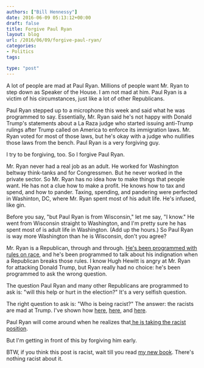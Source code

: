 ```yaml
---
authors: ["Bill Hennessy"]
date: 2016-06-09 05:13:12+00:00
draft: false
title: Forgive Paul Ryan
layout: blog
url: /2016/06/09/forgive-paul-ryan/
categories:
- Politics
tags:

type: "post"
---
```


A lot of people are mad at Paul Ryan. Millions of people want Mr. Ryan to step down as Speaker of the House. I am not mad at him. Paul Ryan is a victim of his circumstances, just like a lot of other Republicans.

Paul Ryan stepped up to a microphone this week and said what he was programmed to say. Essentially, Mr. Ryan said he's not happy with Donald Trump's statements about a La Raza judge who started issuing anti-Trump rulings after Trump called on America to enforce its immigration laws. Mr. Ryan voted for most of those laws, but he's okay with a judge who nullifies those laws from the bench. Paul Ryan is a very forgiving guy.

I try to be forgiving, too. So I forgive Paul Ryan.

Mr. Ryan never had a real job as an adult. He worked for Washington beltway think-tanks and for Congressmen. But he never worked in the private sector. So Mr. Ryan has no idea how to make things that people want. He has not a clue how to make a profit. He knows how to tax and spend, and how to pander. Taxing, spending, and pandering were perfected in Washinton, DC, where Mr. Ryan spent most of his adult life. He's infused, like gin.

Before you say, "but Paul Ryan is from Wisconsin," let me say, "I know." He went from Wisconsin straight to Washington, and I'm pretty sure he has spent most of is adult life in Washington. (Add up the hours.) So Paul Ryan is way more Washington than he is Wisconsin, don't you agree?

Mr. Ryan is a Republican, through and through. [He's been programmed with rules on race](https://hennessysview.com/2016/06/07/forbidden-truths-of-republicans-and-race/), and he's been programmed to talk about his indignation when a Republican breaks those rules. I know Hugh Hewitt is angry at Mr. Ryan for attacking Donald Trump, but Ryan really had no choice: he's been programmed to ask the wrong question.

The question Paul Ryan and many other Republicans are programmed to ask is: "will this help or hurt in the election?" It's a very selfish question.

The right question to ask is: "Who is being racist?" The answer: the racists are mad at Trump. I've shown how [here](https://hennessysview.com/2016/06/06/muslim-judge/), [here](https://hennessysview.com/2016/06/06/how-to-tell-if-youre-a-racist/), and [here](https://hennessysview.com/2016/06/07/forbidden-truths-of-republicans-and-race/).

Paul Ryan will come around when he realizes that[ he is taking the racist position](https://hennessysview.com/2016/06/06/how-to-tell-if-youre-a-racist/).

But I'm getting in front of this by forgiving him early.

BTW, if you think this post is racist, wait till you read [my new book](https://hennessysview.com/2016/06/01/what-the-world-needs-now-a-trump-book/). There's nothing racist about it.


